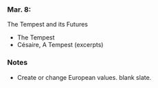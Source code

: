 ### Mar. 8:

The Tempest and its Futures

- The Tempest
- Césaire, A Tempest (excerpts)


### Notes

- Create or change European values. blank slate.
